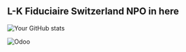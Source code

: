 ## L-K Fiduciaire Switzerland NPO in here 

![Your GitHub stats](https://github-readme-stats.vercel.app/api?username=Lk-Ch&show_icons=true&theme=tokyonight)


![Odoo](https://img.shields.io/badge/-Odoo-black?style=flat-square&logo=odoo)

